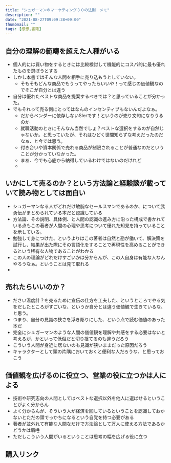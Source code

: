 ```yaml
---
title: "シュガーマンのマーケティング３０の法則　メモ"
description: ""
date: "2021-08-27T09:09:38+09:00"
thumbnail: ""
tags: [感想,書籍]
---
```

## 自分の理解の範疇を超えた人種がいる
- 個人的には買い物をするときには比較検討して機能的にコスパ的に最も優れたものを選ぼうとする
- しかし本書ではそんな人間を相手に売り込もうとしていない。
  - そもそもどんな商品でもうってやったらいいや！って感じの価値観なのでそこが自分とは違う
- 自分は優れたベストな商品を提案するべきでは？と思っていることが分かった。
- でもそれって売る側にとってはなんのインセンティブもないんだよなぁ。
  - だからベンダーに依存しないSIerです！というのが売り文句になりうるのか
  - 就職活動のときにそんなん当然でしょ？ベストな選択をするのが自然じゃないか。と思っていたが、それはひどく世間知らずな考えだったのだなぁ、と今では思う。
  - 付き合いや資本関係で売れる商品が制限されることが普通なのだということが分かっていなかった。
  - まあ、今でも心底から納得しているわけではないのだけれど
  - 

## いかにして売るのか？という方法論と経験談が載っていて読み物としては面白い
- シュガーマンなる人がどれだけ敏腕なセールスマンであるのか、について武勇伝がまとめられている本だと認識している
- 方法論、その説明、具体例、と人間の認識の進み方に沿った構成で書かれている点もこの著者が人間の心理や思考について優れた知見を持っていることを示している。
- 勉強して身につけた、というよりはこの著者は自然と勘が働いて、解決策を試行し、結果が出た際にその言語化をすることで再現性を高めることができるという稀有な人物であることがわかる
- この人の理論がどれだけすごいかは分からんが、この人自身は有能な人なんやろうなぁ。ということは見て取れる
- 

## 売れたらいいのか？
- ださい温度計？を売るために宣伝の仕方を工夫した、というところでやる気をだしたところがすごいな、というか自分とは違う価値観で生きているな、と思う。
- つまり、自分の見識の狭さを浮き彫りにした、という点で読む価値のあった本だ
- 完全にシュガーマンのような人間の価値観を理解や共感をする必要はないと考えるが、かといって低俗だと切り捨てるのも違うだろう
- こういう人間が身近に居ないのも見識が狭いままだった原因だろう
- キャラクターとして頭の片隅においておくと便利な人だろうな、と思っておこう

## 価値観を広げるのに役立つ、営業の役に立つかは人による
- 技術や研究志向の人間としてはベストな選択以外を他人に選ばせるということがよく分からん
- よく分からんが、そういう人が経済を回しているということを認識しておかないとただの頭でっかちになるという自覚を持つ必要がある
- 著者が並外れて有能な人間なだけで方法論として万人に使える方法であるかどうかは眉唾
- ただしこういう人間がいるということは思考の幅を広げる役に立つ

## 購入リンク
<div data-vc_mylinkbox_id="887698475"></div>